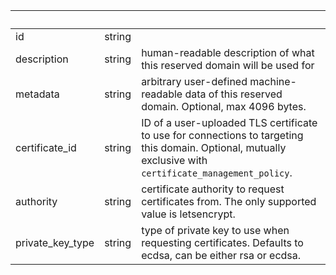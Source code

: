 <!-- Code generated for API Clients. DO NOT EDIT. -->

| &nbsp; | &nbsp; | &nbsp; |
|---|---|---|
| id | string |  |
| description | string | human-readable description of what this reserved domain will be used for |
| metadata | string | arbitrary user-defined machine-readable data of this reserved domain. Optional, max 4096 bytes. |
| certificate_id | string | ID of a user-uploaded TLS certificate to use for connections to targeting this domain. Optional, mutually exclusive with `certificate_management_policy`. |
| authority | string | certificate authority to request certificates from. The only supported value is letsencrypt. |
| private_key_type | string | type of private key to use when requesting certificates. Defaults to ecdsa, can be either rsa or ecdsa. |